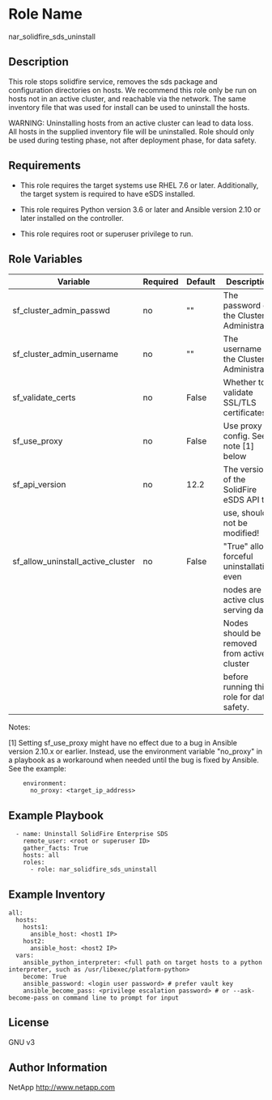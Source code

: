 Role Name
=========
nar_solidfire_sds_uninstall 

Description
-----------
This role stops solidfire service, removes the sds package and configuration directories on hosts.
We recommend this role only be run on hosts not in an active cluster, and reachable via the network.
The same inventory file that was used for install can be used to uninstall the hosts.

WARNING: Uninstalling hosts from an active cluster can lead to data loss. All hosts in the supplied inventory file will be uninstalled.
Role should only be used during testing phase, not after deployment phase, for data safety.

Requirements
------------
* This role requires the target systems use RHEL 7.6 or later.  Additionally, the target system is required to have eSDS installed.

* This role requires Python version 3.6 or later and Ansible version 2.10 or later installed on the controller.

* This role requires root or superuser privilege to run.


Role Variables
--------------


| Variable                          | Required | Default | Description                                 | Comments                   |
|-----------------------------------|----------|---------|---------------------------------------------|----------------------------|
| sf_cluster_admin_passwd           | no       | ""      | The password of the Cluster Administrator   | Needed for nodes in cluster|
| sf_cluster_admin_username         | no       | ""      | The username of the Cluster Administrator   | Needed for nodes in cluster|
| sf_validate_certs                 | no       | False   | Whether to validate SSL/TLS certificates    |                            |
| sf_use_proxy                      | no       | False   | Use proxy config. See note [1] below        |                            |
| sf_api_version                    | no       | 12.2    | The version of the SolidFire eSDS API to    |                            |
|                                   |          |         | use, should not be modified!                |                            |
| sf_allow_uninstall_active_cluster | no       | False   | "True" allows forceful uninstallation even  |                            |
|                                   |          |         | nodes are in active cluster serving data.   |                            |
|                                   |          |         | Nodes should be removed from active cluster |                            |
|                                   |          |         | before running this role for data safety.   |                            |

Notes:

[1] Setting sf_use_proxy might have no effect due to a bug in Ansible version 2.10.x or earlier. Instead, use the environment
    variable "no_proxy" in a playbook as a workaround when needed until the bug is fixed by Ansible. See the example:
```ansible
    environment:
      no_proxy: <target_ip_address>                                                             
```

Example Playbook
----------------

```
  - name: Uninstall SolidFire Enterprise SDS
    remote_user: <root or superuser ID>
    gather_facts: True
    hosts: all
    roles:
      - role: nar_solidfire_sds_uninstall
```

Example Inventory
-----------------
```
all:
  hosts:
    hosts1:
      ansible_host: <host1 IP>
    host2:
      ansible_host: <host2 IP>
  vars:
    ansible_python_interpreter: <full path on target hosts to a python interpreter, such as /usr/libexec/platform-python>
    become: True
    ansible_password: <login user password> # prefer vault key
    ansible_become_pass: <privilege escalation password> # or --ask-become-pass on command line to prompt for input
```

License
-------

GNU v3

Author Information
------------------
NetApp
http://www.netapp.com
